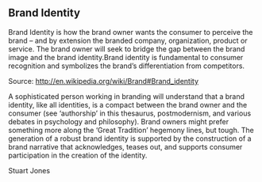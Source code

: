 ## Brand Identity

Brand Identity is how the brand owner wants the consumer to perceive the brand – and by extension the branded company, organization, product or service. The brand owner will seek to bridge the gap between the brand image and the brand identity.Brand identity is fundamental to consumer recognition and symbolizes the brand’s differentiation from competitors.

Source: http://en.wikipedia.org/wiki/Brand#Brand_identity

A sophisticated person working in branding will understand that a brand identity, like all identities, is a compact between the brand owner and the consumer (see ‘authorship’ in this thesaurus, postmodernism, and various debates in psychology and philosophy). Brand owners might prefer something more along the ‘Great Tradition’ hegemony lines, but tough. The generation of a robust brand identity is supported by the construction of a brand narrative that acknowledges, teases out, and supports consumer participation in the creation of the identity.

Stuart Jones
